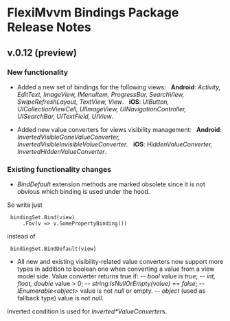 # FlexiMvvm Bindings Package Release Notes

## v.0.12 (preview)

### New functionality

 - Added a new set of bindings for the following views:
&nbsp;&nbsp;**Android**: *Activity, EditText, ImageView, IMenuItem, ProgressBar, SearchView, SwipeRefreshLayout, TextView, View*.
&nbsp;&nbsp;**iOS**: *UIButton, UICollectionViewCell, UIImageView, UINavigationController, UISearchBar, UITextField, UIView*.

- Added new value converters for views visibility management:
&nbsp;&nbsp;**Android**: *InvertedVisibleGoneValueConverter, InvertedVisibleInvisibleValueConverter*.
&nbsp;&nbsp;**iOS**: *HiddenValueConverter, InvertedHiddenValueConverter*.

### Existing functionality changes

- *BindDefault* extension methods are marked obsolete since it is not obvious which binding is used under the hood.

So write just

     bindingSet.Bind(view)
         .Fov(v => v.SomePropertyBinding())

instead of

     bindingSet.BindDefault(view)

- All new and existing visibility-related value converters now support more types in addition to boolean one when converting a value from a view model side. Value converter returns true if:
-- *bool* value is *true*;
-- *int, float, double* value > 0;
-- *string.IsNullOrEmpty(value)* == *false*;
-- *IEnumerable\<object\>* value is not *null* or empty.
-- *object* (used as fallback type) value is not *null*.

Inverted condition is used for *Inverted\*ValueConverter*s.
